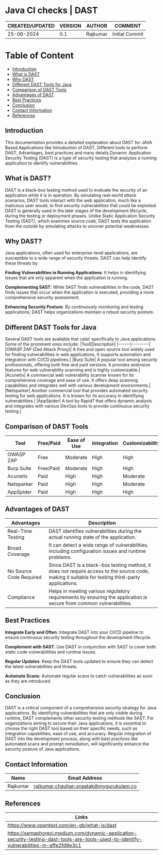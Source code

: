 # Java CI checks | DAST

|CREATED/UPDATED |VERSION|AUTHOR|COMMENT|
|--------|-----------|-------|---------|
|25-06-2024|0.1|Rajkumar|Initial Commit|

# Table of Content 
- [Introduction](#Introduction)
- [What is DAST](#What-is-DAST)
- [Why DAST](#Why-DAST)
- [ Different DAST Tools for Java](#Different-DAST-Tools-for-Java)
- [Comparison of DAST Tools](#Comparison-of-DAST-Tools)
- [Advantages of DAST](#Advantages-of-DAST)
- [ Best Practices ](#Best-Practices)
-  [Conclusion](#Conclusion)
-  [ Contact Information ](#Contact-Information )
-  [References](#References )

## Introduction
This documentation provides a detailed explanation about  DAST  for JAVA Based Applications like Introduction of DAST, Different tools to perform DAST, Advantages,  best practices and many details.Dynamic Application Security Testing (DAST) is a type of security testing that analyzes a running application to identify vulnerabilities. 

## What is DAST?
DAST is a black-box testing method used to evaluate the security of an application while it is in operation. By simulating real-world attack scenarios, DAST tools interact with the web application, much like a malicious user would, to find security vulnerabilities that could be exploited. DAST is generally used in the later stages of the development lifecycle, during the testing or deployment phases. Unlike Static Application Security Testing (SAST), which examines source code, DAST tests the application from the outside by simulating attacks to uncover potential weaknesses. 

## Why DAST?
Java applications, often used for enterprise-level applications, are susceptible to a wide range of security threats. DAST can help identify these threats by:

**Finding Vulnerabilities in Running Applications**: It helps in identifying issues that are only apparent when the application is running.

**Complementing SAST**: While SAST finds vulnerabilities in the code, DAST finds issues that occur when the application is executed, providing a more comprehensive security assessment.

**Enhancing Security Posture**: By continuously monitoring and testing applications, DAST helps organizations maintain a robust security posture.

## Different DAST Tools for Java
Several DAST tools are available that cater specifically to Java applications. Some of the prominent ones include:
|Tool|Description|
|------|---------|
|OWASP ZAP (Zed Attack Proxy)| A free and open-source tool widely used for finding vulnerabilities in web applications. It supports automation and integration with CI/CD pipelines.|
|Burp Suite| A popular tool among security professionals, offering both free and paid versions. It provides extensive features for web vulnerability scanning and is highly customizable.|
|Acunetix| A commercial web vulnerability scanner known for its comprehensive coverage and ease of use. It offers deep scanning capabilities and integrates well with various development environments.|
|Netsparker| Another commercial tool that provides automated security testing for web applications. It is known for its accuracy in identifying vulnerabilities.|
|AppSpider| A tool by Rapid7 that offers dynamic analysis and integrates with various DevOps tools to provide continuous security testing.|

## Comparison of DAST Tools

|Tool|	Free/Paid	|Ease of Use|	Integration|	Customizability|	Accuracy|
|---|----|------|-----|-----|------|
|OWASP ZAP|	Free|	Moderate|	High|	High|	High|
|Burp Suite	|Free/Paid	|Moderate	|High	|High|	High|
|Acunetix|	Paid|	High|	High|	Moderate|	Very High|
|Netsparker	|Paid	|High	|High	|Moderate	|Very High|
|AppSpider	|Paid	|High	|High	|High	|High|

## Advantages of DAST
|Advantages|Description|
|------|--------------|
|Real-Time Testing| DAST identifies vulnerabilities during the actual running state of the application.|
|Broad Coverage|It can detect a wide range of vulnerabilities, including configuration issues and runtime problems.|
|No Source Code Required| Since DAST is a black-box testing method, it does not require access to the source code, making it suitable for testing third-party applications.|
|Compliance|Helps in meeting various regulatory requirements by ensuring the application is secure from common vulnerabilities.|

## Best Practices 

**Integrate Early and Often**: Integrate DAST into your CI/CD pipeline to ensure continuous security testing throughout the development lifecycle.

**Complement with SAST**: Use DAST in conjunction with SAST to cover both static code vulnerabilities and runtime issues.

**Regular Updates**: Keep the DAST tools updated to ensure they can detect the latest vulnerabilities and threats.

**Automate Scans**: Automate regular scans to catch vulnerabilities as soon as they are introduced.

## Conclusion
DAST is a critical component of a comprehensive security strategy for Java applications. By identifying vulnerabilities that are only visible during runtime, DAST complements other security testing methods like SAST. For organizations aiming to secure their Java applications, it is essential to choose the right DAST tool based on their specific needs, such as integration capabilities, ease of use, and accuracy.
Regular integration of DAST into the development process, along with best practices like automated scans and prompt remediation, will significantly enhance the security posture of Java applications.

## Contact Information 
|Name|Email Address|
|:---:|:---:|
|Rajkumar|rajkumar.chauhan.snaatak@mygurukulam.co|

## References 
| Links |
|--------|
|https://www.opentext.com/en-gb/what-is/dast|
|https://semaphoreci.medium.com/dynamic-application-security-testing-dast-tools-are-tools-used-to-identify-vulnerabilities-in-affe2fd9e3c1|






